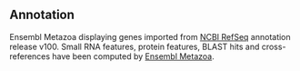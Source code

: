 **Annotation**
----------

Ensembl Metazoa displaying genes imported from [NCBI RefSeq](https://www.ncbi.nlm.nih.gov/genome/annotation_euk/Actinia_tenebrosa/100) annotation release v100.
Small RNA features, protein features, BLAST hits and cross-references have been
computed by [Ensembl Metazoa](https://metazoa.ensembl.org/info/genome/annotation/index.html).
